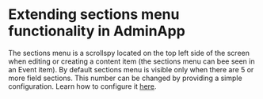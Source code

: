 # Extending sections menu functionality in AdminApp

The sections menu is a scrollspy located on the top left side of the screen when editing or creating a content item (the sections menu can bee seen in an Event item). By default sections menu is visible only when there are 5 or more field sections. This number can be changed by providing a simple configuration. Learn how to configure it [here](https://www.progress.com/documentation/sitefinity-cms/backend-interface-settings).
